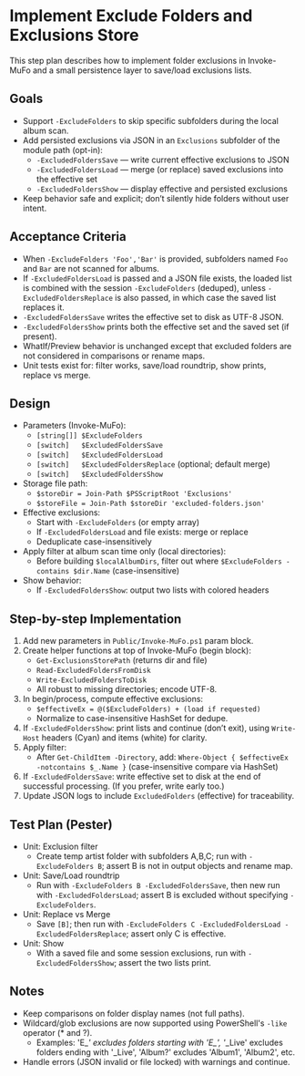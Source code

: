 # Implement Exclude Folders and Exclusions Store

This step plan describes how to implement folder exclusions in Invoke-MuFo and a small persistence layer to save/load exclusions lists.

## Goals
- Support `-ExcludeFolders` to skip specific subfolders during the local album scan.
- Add persisted exclusions via JSON in an `Exclusions` subfolder of the module path (opt-in):
  - `-ExcludedFoldersSave` — write current effective exclusions to JSON
  - `-ExcludedFoldersLoad` — merge (or replace) saved exclusions into the effective set
  - `-ExcludedFoldersShow` — display effective and persisted exclusions
- Keep behavior safe and explicit; don’t silently hide folders without user intent.

## Acceptance Criteria
- When `-ExcludeFolders 'Foo','Bar'` is provided, subfolders named `Foo` and `Bar` are not scanned for albums.
- If `-ExcludedFoldersLoad` is passed and a JSON file exists, the loaded list is combined with the session `-ExcludeFolders` (deduped), unless `-ExcludedFoldersReplace` is also passed, in which case the saved list replaces it.
- `-ExcludedFoldersSave` writes the effective set to disk as UTF-8 JSON.
- `-ExcludedFoldersShow` prints both the effective set and the saved set (if present).
- WhatIf/Preview behavior is unchanged except that excluded folders are not considered in comparisons or rename maps.
- Unit tests exist for: filter works, save/load roundtrip, show prints, replace vs merge.

## Design
- Parameters (Invoke-MuFo):
  - `[string[]] $ExcludeFolders`
  - `[switch]   $ExcludedFoldersSave`
  - `[switch]   $ExcludedFoldersLoad`
  - `[switch]   $ExcludedFoldersReplace` (optional; default merge)
  - `[switch]   $ExcludedFoldersShow`
- Storage file path:
  - `$storeDir = Join-Path $PSScriptRoot 'Exclusions'`
  - `$storeFile = Join-Path $storeDir 'excluded-folders.json'`
- Effective exclusions:
  - Start with `-ExcludeFolders` (or empty array)
  - If `-ExcludedFoldersLoad` and file exists: merge or replace
  - Deduplicate case-insensitively
- Apply filter at album scan time only (local directories):
  - Before building `$localAlbumDirs`, filter out where `$ExcludeFolders -contains $dir.Name` (case-insensitive)
- Show behavior:
  - If `-ExcludedFoldersShow`: output two lists with colored headers

## Step-by-step Implementation
1) Add new parameters in `Public/Invoke-MuFo.ps1` param block.
2) Create helper functions at top of Invoke-MuFo (begin block):
   - `Get-ExclusionsStorePath` (returns dir and file)
   - `Read-ExcludedFoldersFromDisk`
   - `Write-ExcludedFoldersToDisk`
   - All robust to missing directories; encode UTF-8.
3) In begin/process, compute effective exclusions:
   - `$effectiveEx = @($ExcludeFolders) + (load if requested)`
   - Normalize to case-insensitive HashSet for dedupe.
4) If `-ExcludedFoldersShow`: print lists and continue (don’t exit), using `Write-Host` headers (Cyan) and items (white) for clarity.
5) Apply filter:
   - After `Get-ChildItem -Directory`, add: `Where-Object { $effectiveEx -notcontains $_.Name }` (case-insensitive compare via HashSet)
6) If `-ExcludedFoldersSave`: write effective set to disk at the end of successful processing. (If you prefer, write early too.)
7) Update JSON logs to include `ExcludedFolders` (effective) for traceability.

## Test Plan (Pester)
- Unit: Exclusion filter
  - Create temp artist folder with subfolders A,B,C; run with `-ExcludeFolders B`; assert B is not in output objects and rename map.
- Unit: Save/Load roundtrip
  - Run with `-ExcludeFolders B -ExcludedFoldersSave`, then new run with `-ExcludedFoldersLoad`; assert B is excluded without specifying `-ExcludeFolders`.
- Unit: Replace vs Merge
  - Save `[B]`; then run with `-ExcludeFolders C -ExcludedFoldersLoad -ExcludedFoldersReplace`; assert only C is effective.
- Unit: Show
  - With a saved file and some session exclusions, run with `-ExcludedFoldersShow`; assert the two lists print.

## Notes
- Keep comparisons on folder display names (not full paths).
- Wildcard/glob exclusions are now supported using PowerShell's `-like` operator (* and ?).
  - Examples: 'E_*' excludes folders starting with 'E_', '*_Live' excludes folders ending with '_Live', 'Album?' excludes 'Album1', 'Album2', etc.
- Handle errors (JSON invalid or file locked) with warnings and continue.
